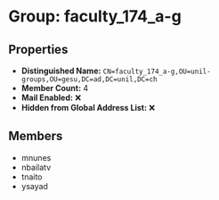 # Group: faculty_174_a-g

## Properties

- **Distinguished Name:** `CN=faculty_174_a-g,OU=unil-groups,OU=gesu,DC=ad,DC=unil,DC=ch`
- **Member Count:** 4
- **Mail Enabled:** ❌
- **Hidden from Global Address List:** ❌

## Members

- mnunes
- nbailatv
- tnaito
- ysayad
